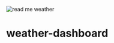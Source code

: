 ![read me weather](https://user-images.githubusercontent.com/79805880/132150309-c5244b0a-ee58-4538-9ae8-72f9eda0683c.png)
# weather-dashboard
